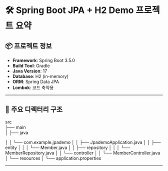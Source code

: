 # 🛠️ Spring Boot JPA + H2 Demo 프로젝트 요약

## 📦 프로젝트 정보
- **Framework**: Spring Boot 3.5.0
- **Build Tool**: Gradle
- **Java Version**: 17
- **Database**: H2 (in-memory)
- **ORM**: Spring Data JPA
- **Lombok**: 코드 축약용

---

## 📁 주요 디렉터리 구조
src \
├── main \
│ ├── java

│ │ └── com.example.jpademo
│ │ ├── JpademoApplication.java
│ │ ├── entity
│ │ │ └── Member.java
│ │ ├── repository
│ │ │ └── MemberRepository.java
│ │ └── controller
│ │ └── MemberController.java
│ └── resources
│ └── application.properties



---


